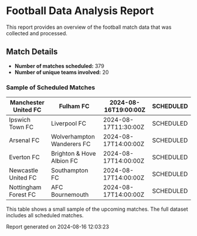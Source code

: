 # Football Data Analysis Report

This report provides an overview of the football match data that was collected and processed.

## Match Details

- **Number of matches scheduled:** 379
- **Number of unique teams involved:** 20

### Sample of Scheduled Matches

| Manchester United FC | Fulham FC | 2024-08-16T19:00:00Z | SCHEDULED |
|---|---|---|---|
| Ipswich Town FC | Liverpool FC | 2024-08-17T11:30:00Z | SCHEDULED |
| Arsenal FC | Wolverhampton Wanderers FC | 2024-08-17T14:00:00Z | SCHEDULED |
| Everton FC | Brighton & Hove Albion FC | 2024-08-17T14:00:00Z | SCHEDULED |
| Newcastle United FC | Southampton FC | 2024-08-17T14:00:00Z | SCHEDULED |
| Nottingham Forest FC | AFC Bournemouth | 2024-08-17T14:00:00Z | SCHEDULED |

This table shows a small sample of the upcoming matches. The full dataset includes all scheduled matches.

Report generated on 2024-08-16 12:03:23
